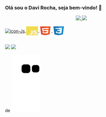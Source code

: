 ### Olá sou o Davi Rocha, seja bem-vindo! 👋

<div align="center">
  <a href="https://github.com/DaviRochaC">
  <img height="180em" src="https://github-readme-stats.vercel.app/api?username=DaviRochaC&show_icons=true&theme=midnight-purple&include_all_commits=true&count_private=true"/>
  <img height="180em" src="https://github-readme-stats.vercel.app/api/top-langs/?username=DaviRochaC&layout=compact&langs_count=7&theme=midnight-purple"/>
</div>
<div style="display: inline_block"><br>
<img  align="center" alt="icon-Js" height="70" width="60" src="https://cdn.jsdelivr.net/gh/devicons/devicon/icons/php/php-original.svg">
  <img align="center" alt="icon-Js" height="30" width="40" src="https://raw.githubusercontent.com/devicons/devicon/master/icons/javascript/javascript-plain.svg">
  <img align="center" alt="icon-HTML" height="30" width="40" src="https://raw.githubusercontent.com/devicons/devicon/master/icons/html5/html5-original.svg">
  <img align="center" alt="icon-CSS" height="30" width="40" src="https://raw.githubusercontent.com/devicons/devicon/master/icons/css3/css3-original.svg">

</div>
  
  ##
 
<div> 
  <a href="https://www.instagram.com/davirochr" target="_blank"><img src="https://img.shields.io/badge/-Instagram-%23E4405F?style=for-the-badge&logo=instagram&logoColor=white" target="_blank"></a>
  <a href="https://www.linkedin.com/in/davi-rocha-7402b3216" target="_blank"><img src="https://img.shields.io/badge/-LinkedIn-%230077B5?style=for-the-badge&logo=linkedin&logoColor=white" target="_blank"></a> 
  
 de
  ![Snake animation](https://github.com/DaviRochaC/DaviRochaC/blob/output/github-contribution-grid-snake.svg)
 
</div>
